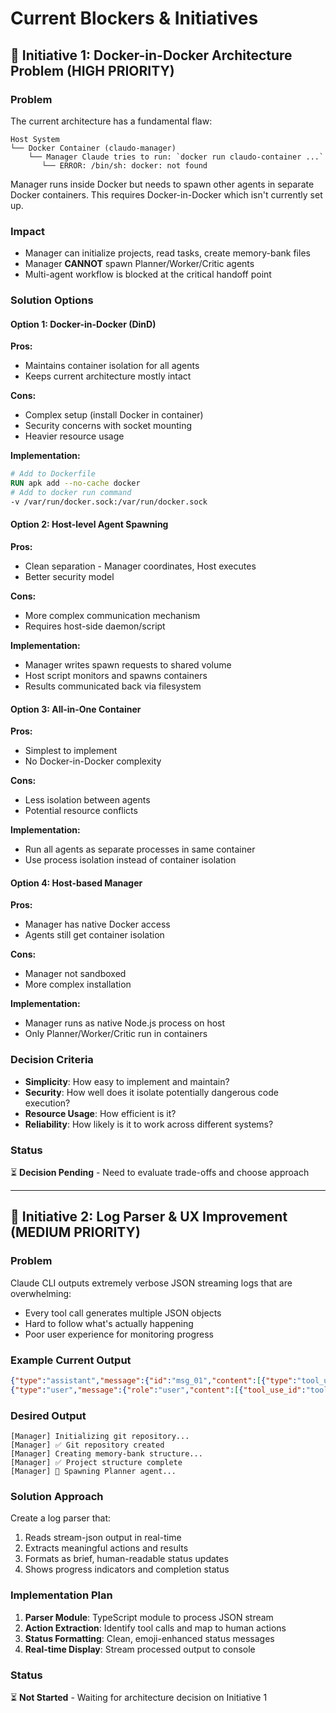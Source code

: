 # Current Blockers & Initiatives

## 🚧 Initiative 1: Docker-in-Docker Architecture Problem (HIGH PRIORITY)

### Problem
The current architecture has a fundamental flaw:
```
Host System
└── Docker Container (claudo-manager)
    └── Manager Claude tries to run: `docker run claudo-container ...`
       └── ERROR: /bin/sh: docker: not found
```

Manager runs inside Docker but needs to spawn other agents in separate Docker containers. This requires Docker-in-Docker which isn't currently set up.

### Impact
- Manager can initialize projects, read tasks, create memory-bank files
- Manager **CANNOT** spawn Planner/Worker/Critic agents
- Multi-agent workflow is blocked at the critical handoff point

### Solution Options

#### Option 1: Docker-in-Docker (DinD)
**Pros:**
- Maintains container isolation for all agents
- Keeps current architecture mostly intact

**Cons:**
- Complex setup (install Docker in container)
- Security concerns with socket mounting
- Heavier resource usage

**Implementation:**
```dockerfile
# Add to Dockerfile
RUN apk add --no-cache docker
# Add to docker run command
-v /var/run/docker.sock:/var/run/docker.sock
```

#### Option 2: Host-level Agent Spawning
**Pros:**  
- Clean separation - Manager coordinates, Host executes
- Better security model

**Cons:**
- More complex communication mechanism
- Requires host-side daemon/script

**Implementation:**
- Manager writes spawn requests to shared volume
- Host script monitors and spawns containers
- Results communicated back via filesystem

#### Option 3: All-in-One Container
**Pros:**
- Simplest to implement
- No Docker-in-Docker complexity

**Cons:**
- Less isolation between agents
- Potential resource conflicts

**Implementation:**
- Run all agents as separate processes in same container
- Use process isolation instead of container isolation

#### Option 4: Host-based Manager  
**Pros:**
- Manager has native Docker access
- Agents still get container isolation

**Cons:**
- Manager not sandboxed
- More complex installation

**Implementation:**
- Manager runs as native Node.js process on host
- Only Planner/Worker/Critic run in containers

### Decision Criteria
- **Simplicity**: How easy to implement and maintain?
- **Security**: How well does it isolate potentially dangerous code execution?
- **Resource Usage**: How efficient is it?
- **Reliability**: How likely is it to work across different systems?

### Status
⏳ **Decision Pending** - Need to evaluate trade-offs and choose approach

---

## 🚧 Initiative 2: Log Parser & UX Improvement (MEDIUM PRIORITY)

### Problem
Claude CLI outputs extremely verbose JSON streaming logs that are overwhelming:
- Every tool call generates multiple JSON objects
- Hard to follow what's actually happening
- Poor user experience for monitoring progress

### Example Current Output
```json
{"type":"assistant","message":{"id":"msg_01","content":[{"type":"tool_use","id":"toolu_01","name":"Bash","input":{"command":"git init"}}]}}
{"type":"user","message":{"role":"user","content":[{"tool_use_id":"toolu_01","type":"tool_result","content":"Initialized empty Git repository"}]}}
```

### Desired Output
```
[Manager] Initializing git repository...
[Manager] ✅ Git repository created
[Manager] Creating memory-bank structure...
[Manager] ✅ Project structure complete
[Manager] 🔄 Spawning Planner agent...
```

### Solution Approach
Create a log parser that:
1. Reads stream-json output in real-time
2. Extracts meaningful actions and results
3. Formats as brief, human-readable status updates
4. Shows progress indicators and completion status

### Implementation Plan
1. **Parser Module**: TypeScript module to process JSON stream
2. **Action Extraction**: Identify tool calls and map to human actions
3. **Status Formatting**: Clean, emoji-enhanced status messages
4. **Real-time Display**: Stream processed output to console

### Status
⏳ **Not Started** - Waiting for architecture decision on Initiative 1